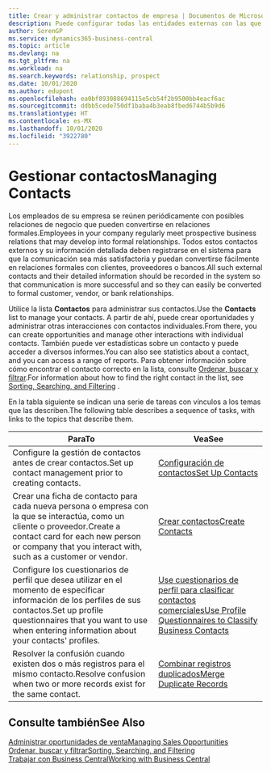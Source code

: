 ```yaml
---
title: Crear y administrar contactos de empresa | Documentos de Microsoft
description: Puede configurar todas las entidades externas con las que mantenga una relación de negocio (por ejemplo clientes potenciales, clientes, proveedores y consultores) como contactos.
author: SorenGP
ms.service: dynamics365-business-central
ms.topic: article
ms.devlang: na
ms.tgt_pltfrm: na
ms.workload: na
ms.search.keywords: relationship, prospect
ms.date: 10/01/2020
ms.author: edupont
ms.openlocfilehash: ea0bf893088694115e5cb54f2b9500bb4eacf6ac
ms.sourcegitcommit: ddbb5cede750df1baba4b3eab8fbed6744b5b9d6
ms.translationtype: HT
ms.contentlocale: es-MX
ms.lasthandoff: 10/01/2020
ms.locfileid: "3922780"
---
```

# <a name="managing-contacts"></a><span data-ttu-id="98c3d-103">Gestionar contactos</span><span class="sxs-lookup"><span data-stu-id="98c3d-103">Managing Contacts</span></span>

<span data-ttu-id="98c3d-104">Los empleados de su empresa se reúnen periódicamente con posibles relaciones de negocio que pueden convertirse en relaciones formales.</span><span class="sxs-lookup"><span data-stu-id="98c3d-104">Employees in your company regularly meet prospective business relations that may develop into formal relationships.</span></span> <span data-ttu-id="98c3d-105">Todos estos contactos externos y su información detallada deben registrarse en el sistema para que la comunicación sea más satisfactoria y puedan convertirse fácilmente en relaciones formales con clientes, proveedores o bancos.</span><span class="sxs-lookup"><span data-stu-id="98c3d-105">All such external contacts and their detailed information should be recorded in the system so that communication is more successful and so they can easily be converted to formal customer, vendor, or bank relationships.</span></span>

<span data-ttu-id="98c3d-106">Utilice la lista **Contactos** para administrar sus contactos.</span><span class="sxs-lookup"><span data-stu-id="98c3d-106">Use the **Contacts** list to manage your contacts.</span></span> <span data-ttu-id="98c3d-107">A partir de ahí, puede crear oportunidades y administrar otras interacciones con contactos individuales.</span><span class="sxs-lookup"><span data-stu-id="98c3d-107">From there, you can create opportunities and manage other interactions with individual contacts.</span></span> <span data-ttu-id="98c3d-108">También puede ver estadísticas sobre un contacto y puede acceder a diversos informes.</span><span class="sxs-lookup"><span data-stu-id="98c3d-108">You can also see statistics about a contact, and you can access a range of reports.</span></span> <span data-ttu-id="98c3d-109">Para obtener información sobre cómo encontrar el contacto correcto en la lista, consulte [Ordenar, buscar y filtrar](ui-enter-criteria-filters.md).</span><span class="sxs-lookup"><span data-stu-id="98c3d-109">For information about how to find the right contact in the list, see [Sorting, Searching, and Filtering](ui-enter-criteria-filters.md) .</span></span>  

<span data-ttu-id="98c3d-110">En la tabla siguiente se indican una serie de tareas con vínculos a los temas que las describen.</span><span class="sxs-lookup"><span data-stu-id="98c3d-110">The following table describes a sequence of tasks, with links to the topics that describe them.</span></span>

| <span data-ttu-id="98c3d-111">Para</span><span class="sxs-lookup"><span data-stu-id="98c3d-111">To</span></span> | <span data-ttu-id="98c3d-112">Vea</span><span class="sxs-lookup"><span data-stu-id="98c3d-112">See</span></span> |
| --- | --- |
| <span data-ttu-id="98c3d-113">Configure la gestión de contactos antes de crear contactos.</span><span class="sxs-lookup"><span data-stu-id="98c3d-113">Set up contact management prior to creating contacts.</span></span> |[<span data-ttu-id="98c3d-114">Configuración de contactos</span><span class="sxs-lookup"><span data-stu-id="98c3d-114">Set Up Contacts</span></span>](marketing-setup-contacts.md) |
| <span data-ttu-id="98c3d-115">Crear una ficha de contacto para cada nueva persona o empresa con la que se interactúa, como un cliente o proveedor.</span><span class="sxs-lookup"><span data-stu-id="98c3d-115">Create a contact card for each new person or company that you interact with, such as a customer or vendor.</span></span> |[<span data-ttu-id="98c3d-116">Crear contactos</span><span class="sxs-lookup"><span data-stu-id="98c3d-116">Create Contacts</span></span>](marketing-create-contact-companies.md) |
|<span data-ttu-id="98c3d-117">Configure los cuestionarios de perfil que desea utilizar en el momento de especificar información de los perfiles de sus contactos.</span><span class="sxs-lookup"><span data-stu-id="98c3d-117">Set up profile questionnaires that you want to use when entering information about your contacts' profiles.</span></span>|[<span data-ttu-id="98c3d-118">Use cuestionarios de perfil para clasificar contactos comerciales</span><span class="sxs-lookup"><span data-stu-id="98c3d-118">Use Profile Questionnaires to Classify Business Contacts</span></span>](marketing-create-contact-profile-questionnaire.md)|
|<span data-ttu-id="98c3d-119">Resolver la confusión cuando existen dos o más registros para el mismo contacto.</span><span class="sxs-lookup"><span data-stu-id="98c3d-119">Resolve confusion when two or more records exist for the same contact.</span></span>|[<span data-ttu-id="98c3d-120">Combinar registros duplicados</span><span class="sxs-lookup"><span data-stu-id="98c3d-120">Merge Duplicate Records</span></span>](sales-how-merge-duplicate-records.md)|

## <a name="see-also"></a><span data-ttu-id="98c3d-121">Consulte también</span><span class="sxs-lookup"><span data-stu-id="98c3d-121">See Also</span></span>

[<span data-ttu-id="98c3d-122">Administrar oportunidades de venta</span><span class="sxs-lookup"><span data-stu-id="98c3d-122">Managing Sales Opportunities</span></span>](marketing-manage-sales-opportunities.md)  
[<span data-ttu-id="98c3d-123">Ordenar, buscar y filtrar</span><span class="sxs-lookup"><span data-stu-id="98c3d-123">Sorting, Searching, and Filtering</span></span>](ui-enter-criteria-filters.md)  
[<span data-ttu-id="98c3d-124">Trabajar con Business Central</span><span class="sxs-lookup"><span data-stu-id="98c3d-124">Working with Business Central</span></span>](ui-work-product.md)  
